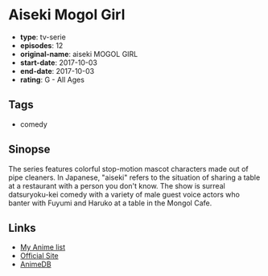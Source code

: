 # Aiseki Mogol Girl

-   **type**: tv-serie
-   **episodes**: 12
-   **original-name**: aiseki MOGOL GIRL
-   **start-date**: 2017-10-03
-   **end-date**: 2017-10-03
-   **rating**: G - All Ages

## Tags

-   comedy

## Sinopse

The series features colorful stop-motion mascot characters made out of pipe cleaners. In Japanese, "aiseki" refers to the situation of sharing a table at a restaurant with a person you don't know. The show is surreal datsuryoku-kei comedy with a variety of male guest voice actors who banter with Fuyumi and Haruko at a table in the Mongol Cafe.

## Links

-   [My Anime list](https://myanimelist.net/anime/36073/Aiseki_Mogol_Girl)
-   [Official Site](http://mogol-girl.com/)
-   [AnimeDB](http://anidb.info/perl-bin/animedb.pl?show=anime&aid=13358)
